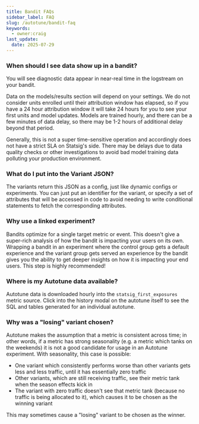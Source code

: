 ```yaml
---
title: Bandit FAQs
sidebar_label: FAQ
slug: /autotune/bandit-faq
keywords:
  - owner:craig
last_update:
  date: 2025-07-29
---
```


### When should I see data show up in a bandit?

You will see diagnostic data appear in near-real time in the logstream on your bandit.

Data on the models/results section will depend on your settings. We do not consider units enrolled until their attribution window has elapsed, so if you have a 24 hour attribution window it will take 24 hours for you to see your first units and model updates. Models are trained hourly, and there can be a few minutes of data delay, so there may be 1-2 hours of additional delay beyond that period.

Generally, this is not a super time-sensitive operation and accordingly does not have a strict SLA on Statsig's side. There may be delays due to data quality checks or other investigations to avoid bad model training data polluting your production environment.

### What do I put into the Variant JSON?

The variants return this JSON as a config, just like dynamic configs or experiments. You can just put an identifier for the variant, or specify a set of attributes that will be accessed in code to avoid needing to write conditional statements to fetch the corresponding attributes.

### Why use a linked experiment?

Bandits optimize for a single target metric or event. This doesn't give a super-rich analysis of how the bandit is impacting your users on its own. Wrapping a bandit in an experiment where the control group gets a default experience and the variant group gets served an experience by the bandit gives you the ability to get deeper insights on how it is impacting your end users. This step is highly recommended!

### Where is my Autotune data available?

Autotune data is downloaded hourly into the `statsig_first_exposures` metric source. Click into the history modal on the autotune itself to see the SQL and tables generated for an individual autotune.

### Why was a "losing" variant chosen?

Autotune makes the assumption that a metric is consistent across time; in other words, if a metric has strong seasonality (e.g. a metric which tanks on the weekends) it is not a good candidate for usage in an Autotune experiment. With seasonality, this case is possible:

- One variant which consistently performs worse than other variants gets less and less traffic, until it has essentially zero traffic
- Other variants, which are still receiving traffic, see their metric tank when the season effects kick in
- The variant with zero traffic doesn't see that metric tank (because no traffic is being allocated to it), which causes it to be chosen as the winning variant

This may sometimes cause a "losing" variant to be chosen as the winner.
